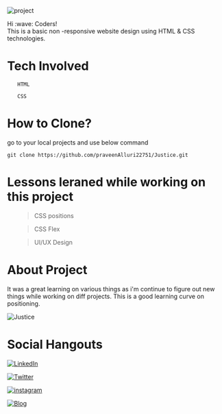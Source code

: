 ![project](https://img.shields.io/badge/website%20design-0AC18E?style=for-the-badge&logoColor=white)
<p> 
Hi :wave: Coders!
<br> This is a basic non -responsive website design using HTML & CSS technologies.
</p>

# Tech Involved
<ul>

`HTML`

`CSS`
</ul> 

# How to Clone?

<p> go to your local projects and use below command </p>

 ``` git clone https://github.com/praveenAlluri22751/Justice.git ```


# Lessons leraned while working on this project

<ul>

>CSS positions

>CSS Flex

>UI/UX Design
</ul> 

# About Project
<p>
It was a great learning on various things as i'm continue to figure out new things while working on diff projects. This is a good learning curve on  positioning.</p>

![Justice](./thumbnail.png)

# Social Hangouts
[![LinkedIn](https://img.shields.io/badge/linkedin-%230077B5.svg?style=for-the-badge&logo=linkedin&logoColor=white)](https://www.linkedin.com/in/praveen-alluri-b31962117/)

[![Twitter](https://badgen.net/badge/icon/twitter?icon=twitter&label)](https://twitter.com/Ugra1)

[![instagram](https://img.shields.io/badge/Instagram-0A66C2?style=for-the-badge&logo=instagram&logoColor=white)](https://www.instagram.com/ipa22751/)

[![Blog](https://img.shields.io/badge/Blog-FF5722?style=for-the-badge&logo=blogger&logoColor=white)](https://theyellowmultiverse.com/)



